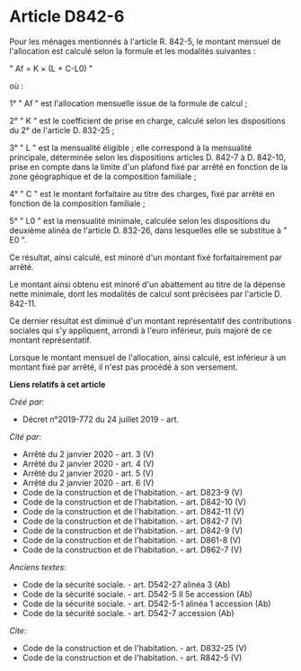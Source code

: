 # Article D842-6

Pour les ménages mentionnés à l'article R. 842-5, le montant mensuel de l'allocation est calculé selon la formule et les
modalités suivantes : 

" Af = K × (L + C-L0) " 

où : 

1° " Af " est l'allocation mensuelle issue de la formule de calcul ; 

2° " K " est le coefficient de prise en charge, calculé selon les dispositions du 2° de l'article D. 832-25 ; 

3° " L " est la mensualité éligible ; elle correspond à la mensualité principale, déterminée selon les dispositions articles
D. 842-7 à D. 842-10, prise en compte dans la limite d'un plafond fixé par arrêté en fonction de la zone géographique et de
la composition familiale ; 

4° " C " est le montant forfaitaire au titre des charges, fixé par arrêté en fonction de la composition familiale ; 

5° " L0 " est la mensualité minimale, calculée selon les dispositions du deuxième alinéa de l'article D. 832-26, dans
lesquelles elle se substitue à " E0 ". 

Ce résultat, ainsi calculé, est minoré d'un montant fixé forfaitairement par arrêté. 

Le montant ainsi obtenu est minoré d'un abattement au titre de la dépense nette minimale, dont les modalités de calcul sont
précisées par l'article D. 842-11. 

Ce dernier résultat est diminué d'un montant représentatif des contributions sociales qui s'y appliquent, arrondi à l'euro
inférieur, puis majoré de ce montant représentatif. 

Lorsque le montant mensuel de l'allocation, ainsi calculé, est inférieur à un montant fixé par arrêté, il n'est pas procédé à
son versement.

**Liens relatifs à cet article**

_Créé par_:

  - Décret n°2019-772 du 24 juillet 2019 - art.

_Cité par_:

  - Arrêté du 2 janvier 2020 - art. 3 (V)
  - Arrêté du 2 janvier 2020 - art. 4 (V)
  - Arrêté du 2 janvier 2020 - art. 5 (V)
  - Arrêté du 2 janvier 2020 - art. 6 (V)
  - Code de la construction et de l'habitation. - art. D823-9 (V)
  - Code de la construction et de l'habitation. - art. D842-10 (V)
  - Code de la construction et de l'habitation. - art. D842-11 (V)
  - Code de la construction et de l'habitation. - art. D842-7 (V)
  - Code de la construction et de l'habitation. - art. D842-9 (V)
  - Code de la construction et de l'habitation. - art. D861-8 (V)
  - Code de la construction et de l'habitation. - art. D862-7 (V)

_Anciens textes_:

  - Code de la sécurité sociale. - art. D542-27 alinéa 3 (Ab)
  - Code de la sécurité sociale. - art. D542-5 II 5e accession (Ab)
  - Code de la sécurité sociale. - art. D542-5-1 alinéa 1 accession (Ab)
  - Code de la sécurité sociale. - art. D542-7 accession (Ab)

_Cite_:

  - Code de la construction et de l'habitation. - art. D832-25 (V)
  - Code de la construction et de l'habitation. - art. R842-5 (V)
